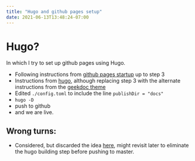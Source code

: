 ```yaml
---
title: "Hugo and github pages setup"
date: 2021-06-13T13:48:24-07:00
---
```


# Hugo?

In which I try to set up github pages using Hugo.

- Following instructions from [github pages startup](https://pages.github.com/) up to step 3   
- Instructions from [hugo](https://gohugo.io/getting-started/quick-start/), although replacing step 3 with the alternate instructions from the [geekdoc theme](https://geekdocs.de/usage/getting-started/#option-1-download-pre-build-release-bundle)
- Edited `./config.toml` to include the line `publishDir = "docs"`
- `hugo -D`
- push to github
- and we are live.


## Wrong turns:
- Considered, but discarded the idea [here](https://gohugo.io/hosting-and-deployment/hosting-on-github/), might revisit later to eliminate the hugo building step before pushing to master.